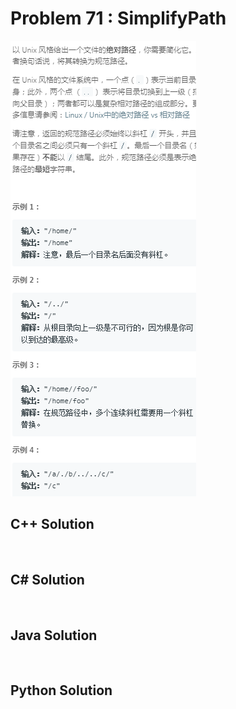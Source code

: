 
# Problem 71 : SimplifyPath

<img src="https://github.com/Peefy/PeefyLeetCode/blob/master/doc/1-100/71.SimplifyPath/problem.png"/>

## C++ Solution

```c++



```

## C# Solution

```csharp



```

## Java Solution

```java



```

## Python Solution

```python



```


